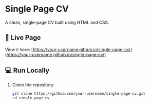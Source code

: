 
# Single Page CV

A clean, single-page CV built using HTML and CSS.

## 🚀 Live Page
View it here: [https://your-username.github.io/single-page-cv/](https://your-username.github.io/single-page-cv/)

## 💻 Run Locally
1. Clone the repository:
   ```bash
   git clone https://github.com/your-username/single-page-cv.git
   cd single-page-cv
